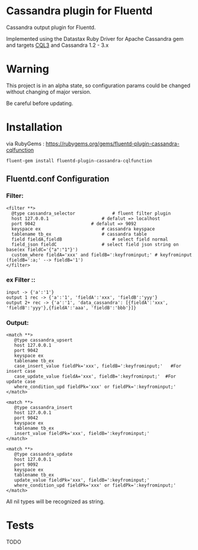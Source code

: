 # Cassandra plugin for Fluentd

Cassandra output plugin for Fluentd.

Implemented using the Datastax Ruby Driver for Apache Cassandra gem and targets [CQL3](https://docs.datastax.com/en/cql/3.3/)
and Cassandra 1.2 - 3.x

# Warning

This project is in an alpha state, so configuration params could be changed without changing of major version.

Be careful before updating.

# Installation

via RubyGems : https://rubygems.org/gems/fluentd-plugin-cassandra-cqlfunction

    fluent-gem install fluentd-plugin-cassandra-cqlfunction

## Fluentd.conf Configuration
### Filter:
    <filter **>
      @type cassandra_selector				# fluent filter plugin
      host 127.0.0.1					# defalut => localhost
      port 9042						# defalut => 9092
      keyspace ex						# cassandra keyspace
      tablename tb_ex					# cassandra table
      field fieldA,fieldB					# select field normal
      field_json fieldC                 # select field json string on base(ex fieldC='{"a":"1"}')
      custom_where fieldA='xxx' and fieldB=':keyfrominput;'	# keyfrominput (fieldB=':a;' --> fieldB='1')
    </filter>
    
### ex Filter ::
    input -> {'a':'1'}
    output 1 rec -> {'a':'1', 'fieldA':'xxx', 'fieldB':'yyy'}
    output 2+ rec -> {'a':'1', 'data_cassandra': [{fieldA':'xxx', 'fieldB':'yyy'},{fieldA':'aaa', 'fieldB':'bbb'}]}
    
### Output:    
    <match **>
       @type cassandra_upsert
       host 127.0.0.1
       port 9042
       keyspace ex
       tablename tb_ex
       case_insert_value fieldPk='xxx', fieldB=':keyfrominput;'   #For insert case
       case_update_value fieldA='xxx', fieldB=':keyfrominput;'  #For update case
       where_condition_upd fieldPk='xxx' or fieldPk=':keyfrominput;'
    </match>
    
    <match **>
       @type cassandra_insert
       host 127.0.0.1
       port 9042
       keyspace ex
       tablename tb_ex
       insert_value fieldPk='xxx', fieldB=':keyfrominput;'
    </match>
    
    <match **>
       @type cassandra_update
       host 127.0.0.1
       port 9092
       keyspace ex
       tablename tb_ex
       update_value fieldPk='xxx', fieldB=':keyfrominput;'
       where_condition_upd fieldPk='xxx' or fieldPk=':keyfrominput;'
    </match>
All nil types will be recognized as string.
    
# Tests

TODO
